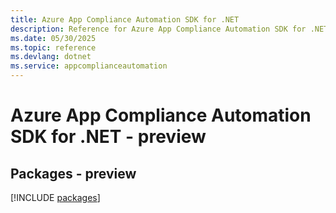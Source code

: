 ```yaml
---
title: Azure App Compliance Automation SDK for .NET
description: Reference for Azure App Compliance Automation SDK for .NET
ms.date: 05/30/2025
ms.topic: reference
ms.devlang: dotnet
ms.service: appcomplianceautomation
---
```

# Azure App Compliance Automation SDK for .NET - preview
## Packages - preview
[!INCLUDE [packages](app-compliance-automation-index.md)]
